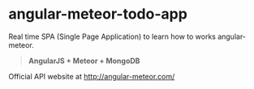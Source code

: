 # angular-meteor-todo-app
Real time SPA (Single Page Application) to learn how to works angular-meteor.
> **AngularJS + Meteor + MongoDB**

Official API website at http://angular-meteor.com/
